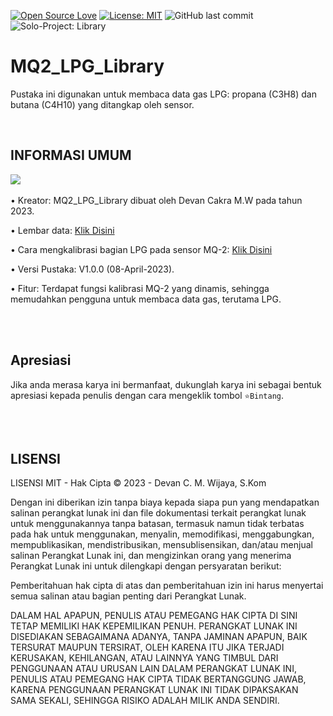 [![Open Source Love](https://badges.frapsoft.com/os/v1/open-source.svg?style=flat)](https://github.com/ellerbrock/open-source-badges/)
[![License: MIT](https://img.shields.io/badge/License-MIT-blue.svg?logo=github&color=%23F7DF1E)](https://opensource.org/licenses/MIT)
![GitHub last commit](https://img.shields.io/github/last-commit/devancakra/MQ2_LPG_Library)
![Solo-Project: Library](https://img.shields.io/badge/Solo-%2DProject-%20Library%3A%20LPG-light.svg?style=flat&logo=arduino&logoColor=white&color=%23F7DF1E)

# MQ2_LPG_Library
Pustaka ini digunakan untuk membaca data gas LPG: propana (C3H8) dan butana (C4H10) yang ditangkap oleh sensor.

<br>

## INFORMASI UMUM
<img src="https://github.com/devancakra/MQ2_LPG_Library/assets/54527592/29a5c6e0-6cd3-40df-a2b2-17083ac7bfa4"><br><br>
• Kreator: MQ2_LPG_Library dibuat oleh Devan Cakra M.W pada tahun 2023.

• Lembar data: <a href="https://components101.com/sensors/mq2-gas-sensor">Klik Disini</a>

• Cara mengkalibrasi bagian LPG pada sensor MQ-2: <a href="https://github.com/devancakra/MQ2_LPG_Library/blob/master/Cara-Kalibrasi.md">Klik Disini</a>

• Versi Pustaka: V1.0.0 (08-April-2023).

• Fitur: Terdapat fungsi kalibrasi MQ-2 yang dinamis, sehingga memudahkan pengguna untuk membaca data gas, terutama LPG.

<br><br>

## Apresiasi
Jika anda merasa karya ini bermanfaat, dukunglah karya ini sebagai bentuk apresiasi kepada penulis dengan cara mengeklik tombol ``` ⭐Bintang ```.

<br><br>

## LISENSI
LISENSI MIT - Hak Cipta © 2023 - Devan C. M. Wijaya, S.Kom

Dengan ini diberikan izin tanpa biaya kepada siapa pun yang mendapatkan salinan perangkat lunak ini dan file dokumentasi terkait perangkat lunak untuk menggunakannya tanpa batasan, termasuk namun tidak terbatas pada hak untuk menggunakan, menyalin, memodifikasi, menggabungkan, mempublikasikan, mendistribusikan, mensublisensikan, dan/atau menjual salinan Perangkat Lunak ini, dan mengizinkan orang yang menerima Perangkat Lunak ini untuk dilengkapi dengan persyaratan berikut:

Pemberitahuan hak cipta di atas dan pemberitahuan izin ini harus menyertai semua salinan atau bagian penting dari Perangkat Lunak.

DALAM HAL APAPUN, PENULIS ATAU PEMEGANG HAK CIPTA DI SINI TETAP MEMILIKI HAK KEPEMILIKAN PENUH. PERANGKAT LUNAK INI DISEDIAKAN SEBAGAIMANA ADANYA, TANPA JAMINAN APAPUN, BAIK TERSURAT MAUPUN TERSIRAT, OLEH KARENA ITU JIKA TERJADI KERUSAKAN, KEHILANGAN, ATAU LAINNYA YANG TIMBUL DARI PENGGUNAAN ATAU URUSAN LAIN DALAM PERANGKAT LUNAK INI, PENULIS ATAU PEMEGANG HAK CIPTA TIDAK BERTANGGUNG JAWAB, KARENA PENGGUNAAN PERANGKAT LUNAK INI TIDAK DIPAKSAKAN SAMA SEKALI, SEHINGGA RISIKO ADALAH MILIK ANDA SENDIRI.
